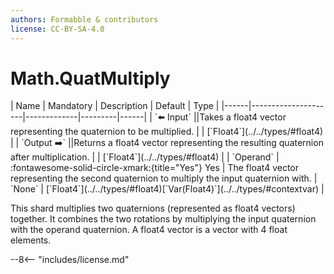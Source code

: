 ```yaml
---
authors: Formabble & contributors
license: CC-BY-SA-4.0
---
```



# Math.QuatMultiply

<div class="sh-parameters" markdown="1">
| Name | Mandatory | Description | Default | Type |
|------|---------------------|-------------|---------|------|
| `⬅️ Input` ||Takes a float4 vector representing the quaternion to be multiplied. | | [`Float4`](../../types/#float4) |
| `Output ➡️` ||Returns a float4 vector representing the resulting quaternion after multiplication. | | [`Float4`](../../types/#float4) |
| `Operand` | :fontawesome-solid-circle-xmark:{title="Yes"} Yes  | The float4 vector representing the second quaternion to multiply the input quaternion with. | `None` | [`Float4`](../../types/#float4)[`Var(Float4)`](../../types/#contextvar) |

</div>

This shard multiplies two quaternions (represented as float4 vectors) together. It combines the two rotations by multiplying the input quaternion with the operand quaternion. A float4 vector is a vector with 4 float elements.

--8<-- "includes/license.md"

